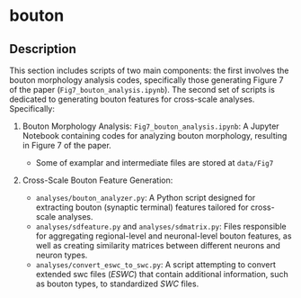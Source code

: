 # bouton
## Description
This section includes scripts of two main components: the first involves the bouton morphology analysis codes, specifically those generating Figure 7 of the paper (`Fig7_bouton_analysis.ipynb`). The second set of scripts is dedicated to generating bouton features for cross-scale analyses. Specifically:

1. Bouton Morphology Analysis: `Fig7_bouton_analysis.ipynb`: A Jupyter Notebook containing codes for analyzing bouton morphology, resulting in Figure 7 of the paper. 
    - Some of examplar and intermediate files are stored at `data/Fig7`

2. Cross-Scale Bouton Feature Generation: 
    - `analyses/bouton_analyzer.py`: A Python script designed for extracting bouton (synaptic terminal) features tailored for cross-scale analyses. 
    - `analyses/sdfeature.py` and `analyses/sdmatrix.py`: Files responsible for aggregating regional-level and neuronal-level bouton features, as well as creating similarity matrices between different neurons and neuron types. 
    - `analyses/convert_eswc_to_swc.py`: A script attempting to convert extended swc files (*ESWC*) that contain additional information, such as bouton types, to standardized *SWC* files.
